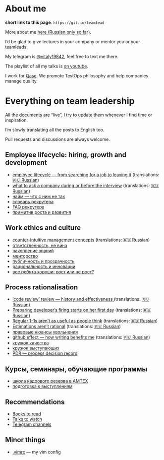 # About me

**short link to this page**: `https://git.io/teamlead`

More about me [here (Russian only so far)](https://github.com/sharovatov).

I’d be glad to give lectures in your company or mentor you or your teamleads.

My telegram is [@vitaly19842](http://t.me/vitaly19842), feel free to text me there.

The playlist of all my talks is [on youtube](https://www.youtube.com/watch?v=0DwEsMgMbj0&list=PLFtS8Ah0wZvWS37oveJ0-D5K6V7GWUpqY).

I work for [Qase](https://qase.io). We promote TestOps philosophy and help companies manage quality.

# Everything on team leadership

All the documents are “live”, I try to update them whenever I find time or inspiration.

I’m slowly translating all the posts to English too.

Pull requests and discussions are always welcome.

## Employee lifecycle: hiring, growth and development

- [employee lifecycle — from searching for a job to leaving it](articles/lifecycle_en.md) (translations: [:ru: Russian](articles/lifecycle.md))
- [what to ask a company during or before the interview](articles/company_interview_en.md) (translations: [:ru: Russian](articles/company_interview.md))
- [найм — что с ним не так](articles/hiring.md)
- [словарь рекрутера](articles/recruiting.md)
- [FAQ рекрутера](articles/recruiter_FAQ.md)
- [примитив роста и развития](articles/growth.md)

## Work ethics and culture

- [counter-intuitive management concepts](articles/tl_bias_en.md) (translations: [:ru: Russian](articles/tl_bias.md))
- [ответственность, не вина](articles/blameless_responsibility.md)
- [накопление знаний](articles/knowledge.md)
- [менторство](articles/mentorship.md)
- [публичность и прозрачность](articles/transparency.md)
- [рациональность и инновации](articles/innovations.md)
- [все ребята хороши: рост или не рост?](articles/growth-stability.md)

## Process rationalisation
- [‘code review’ review — history and effectiveness ](articles/codereview_en.md) (translations: [:ru: Russian](articles/codereview.md))
- [Preparing developer’s firing starts on her first day](articles/firing_en.md) (translations: [:ru: Russian](articles/firing.md))
- [Regular 1-1s aren’t as useful as people think](articles/1-1_en.md) (translations: [:ru: Russian](articles/1-1.md))
- [Estimations aren’t rational](articles/estimations_en.md) (translations: [:ru: Russian](articles/estimations.md))
- [правовые нюансы увольнения](articles/firing_law.md)
- [github effect — how writing benefits me](articles/github-effect_en.md) (translations: [:ru: Russian](articles/github-effect.md))
- [кружок качества](articles/quality_circle.md)
- [кружок выступающих](speaking_club.md)
- [PDR — process decision record](articles/PDR.md)

## Курсы, семинары, обучающие программы
- [школа кадрового резерва в АМТЕХ](https://github.com/AMTECH-dev/shkar)
- [подготовка к выступлениям](speaking_club.md)

## Recommendations
- [Books to read](books.md)
- [Talks to watch](talks.md)
- [Telegram channels](tg-channels.md)

## Minor things
- [.vimrc](.vimrc) — my vim config

